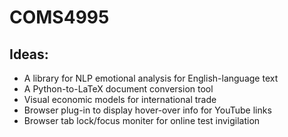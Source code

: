 # COMS4995
## Ideas:
- A library for NLP emotional analysis for English-language text
- A Python-to-LaTeX document conversion tool
- Visual economic models for international trade
- Browser plug-in to display hover-over info for YouTube links
- Browser tab lock/focus moniter for online test invigilation 
